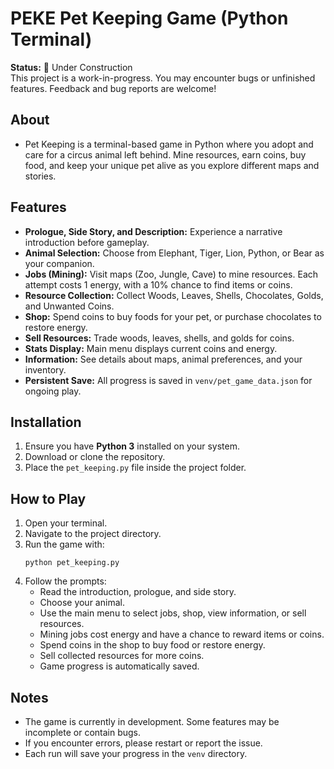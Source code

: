 # PEKE Pet Keeping Game (Python Terminal)

**Status:** 🚧 Under Construction  
This project is a work-in-progress. You may encounter bugs or unfinished features. Feedback and bug reports are welcome!

## About
- Pet Keeping is a terminal-based game in Python where you adopt and care for a circus animal left behind. Mine resources, earn coins, buy food, and keep your unique pet alive as you explore different maps and stories.

## Features
- **Prologue, Side Story, and Description:** Experience a narrative introduction before gameplay.
- **Animal Selection:** Choose from Elephant, Tiger, Lion, Python, or Bear as your companion.
- **Jobs (Mining):** Visit maps (Zoo, Jungle, Cave) to mine resources. Each attempt costs 1 energy, with a 10% chance to find items or coins.
- **Resource Collection:** Collect Woods, Leaves, Shells, Chocolates, Golds, and Unwanted Coins.
- **Shop:** Spend coins to buy foods for your pet, or purchase chocolates to restore energy.
- **Sell Resources:** Trade woods, leaves, shells, and golds for coins.
- **Stats Display:** Main menu displays current coins and energy.
- **Information:** See details about maps, animal preferences, and your inventory.
- **Persistent Save:** All progress is saved in `venv/pet_game_data.json` for ongoing play.

## Installation
1. Ensure you have **Python 3** installed on your system.
2. Download or clone the repository.
3. Place the `pet_keeping.py` file inside the project folder.

## How to Play
1. Open your terminal.
2. Navigate to the project directory.
3. Run the game with:
   ```
   python pet_keeping.py
   ```
4. Follow the prompts:
   - Read the introduction, prologue, and side story.
   - Choose your animal.
   - Use the main menu to select jobs, shop, view information, or sell resources.
   - Mining jobs cost energy and have a chance to reward items or coins.
   - Spend coins in the shop to buy food or restore energy.
   - Sell collected resources for more coins.
   - Game progress is automatically saved.

## Notes
- The game is currently in development. Some features may be incomplete or contain bugs.
- If you encounter errors, please restart or report the issue.
- Each run will save your progress in the `venv` directory.
